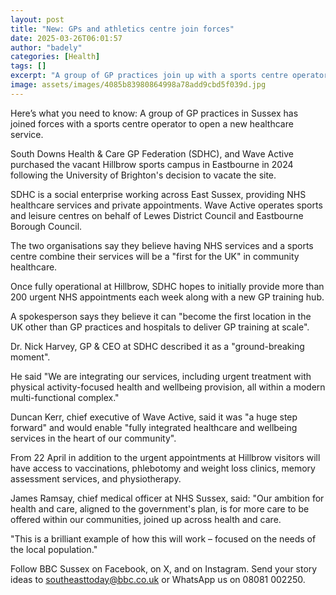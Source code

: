 ```yaml
---
layout: post
title: "New: GPs and athletics centre join forces"
date: 2025-03-26T06:01:57
author: "badely"
categories: [Health]
tags: []
excerpt: "A group of GP practices join up with a sports centre operator to open a new healthcare service."
image: assets/images/4085b83980864998a78add9cbd5f039d.jpg
---
```


Here’s what you need to know: A group of GP practices in Sussex has joined forces with a sports centre operator to open a new healthcare service.

South Downs Health & Care GP Federation (SDHC), and Wave Active purchased the vacant Hillbrow sports campus in Eastbourne in 2024 following the University of Brighton's decision to vacate the site.

SDHC is a social enterprise working across East Sussex, providing NHS healthcare services and private appointments. Wave Active operates sports and leisure centres on behalf of Lewes District Council and Eastbourne Borough Council. 

The two organisations say they believe having NHS services and a sports centre combine their services will be a "first for the UK" in community healthcare.

Once fully operational at Hillbrow, SDHC hopes to initially provide more than 200 urgent NHS appointments each week along with a new GP training hub.

A spokesperson says they believe it can "become the first location in the UK other than GP practices and hospitals to deliver GP training at scale".

Dr. Nick Harvey, GP & CEO at SDHC described it as a "ground-breaking moment". 

He said "We are integrating our services, including urgent treatment with physical activity-focused health and wellbeing provision, all within a modern multi-functional complex."

Duncan Kerr, chief executive of Wave Active, said it was "a huge step forward" and would enable "fully integrated healthcare and wellbeing services in the heart of our community".

From 22 April in addition to the urgent appointments at Hillbrow visitors will have access to vaccinations, phlebotomy and weight loss clinics, memory assessment services, and physiotherapy. 

James Ramsay, chief medical officer at NHS Sussex, said: "Our ambition for health and care, aligned to the government's plan, is for more care to be offered within our communities, joined up across health and care.

"This is a brilliant example of how this will work – focused on the needs of the local population."

Follow BBC Sussex on Facebook, on X, and on Instagram. Send your story ideas to southeasttoday@bbc.co.uk or WhatsApp us on 08081 002250.

